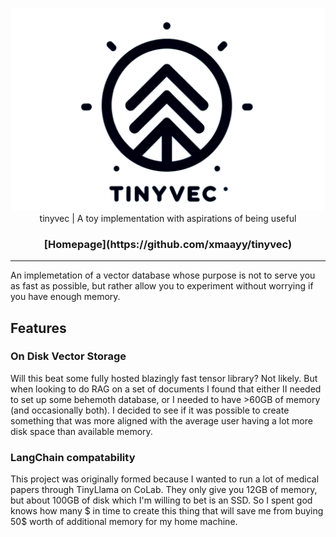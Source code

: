 <div align="center">

[![logo](https://raw.githubusercontent.com/xmaayy/tinyvec/master/static/logo.png)](https://github.com/xmaayy/tinyvec)
tinyvec | A toy implementation with aspirations of being useful
<h3>
[Homepage](https://github.com/xmaayy/tinyvec)
</h3>

</div>

---

An implemetation of a vector database whose purpose is not to serve you as fast as possible, but rather allow you to experiment without worrying if you have enough memory.  

## Features
### On Disk Vector Storage
Will this beat some fully hosted blazingly fast tensor library? Not likely. But when looking to do RAG on a set of documents I found that either II needed to set up some behemoth database, or I needed to have >60GB of memory (and occasionally both). I decided to see if it was possible to create something that was more aligned with the average user having a lot more disk space than available memory.

### LangChain compatability
This project was originally formed because I wanted to run a lot of medical papers through TinyLlama on CoLab. They only give you 12GB of memory, but about 100GB of disk which I'm willing to bet is an SSD. So I spent god knows how many $ in time to create this thing that will save me from buying 50$ worth of additional memory for my home machine.
